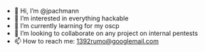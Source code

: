 - 👋 Hi, I’m @jpachmann
- 👀 I’m interested in everything hackable
- 🌱 I’m currently learning for my oscp
- 💞️ I’m looking to collaborate on any project on internal pentests
- 📫 How to reach me: 1392rumo@googlemail.com

<!---
jpachmann/jpachmann is a ✨ special ✨ repository because its `README.md` (this file) appears on your GitHub profile.
You can click the Preview link to take a look at your changes.
--->
